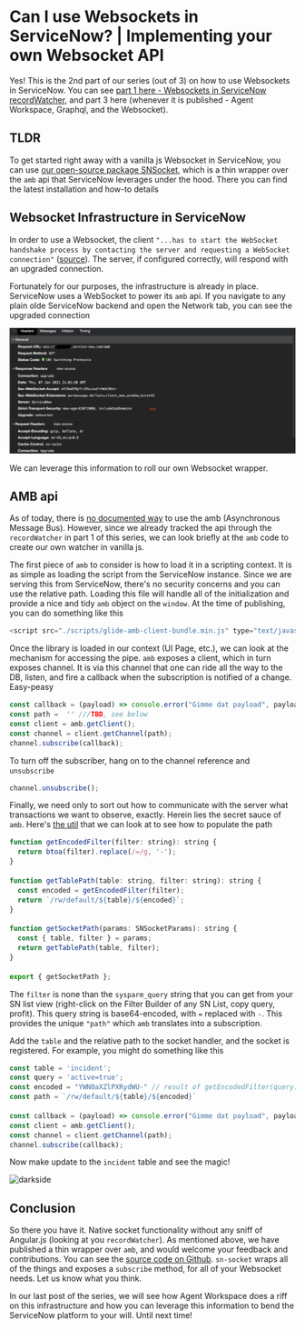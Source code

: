 # Can I use Websockets in ServiceNow?  | Implementing your own Websocket API

Yes! This is the 2nd part of our series (out of 3) on how to use Websockets in ServiceNow. You can see [part 1 here - Websockets in ServiceNow recordWatcher](https://engineering.nuvolo.com/can-you-use-websockets-in-servicenow), and part 3 here (whenever it is published - Agent Workspace, Graphql, and the Websocket). 

## TLDR 

To get started right away with a vanilla js Websocket in ServiceNow, you can use [our open-source package SNSocket](https://github.com/nuvolo/sn-socket), which is a thin wrapper over the `amb` api that ServiceNow leverages under the hood. There you can find the latest installation and how-to details

## Websocket Infrastructure in ServiceNow

In order to use a Websocket, the client `"...has to start the WebSocket handshake process by contacting the server and requesting a WebSocket connection"` ([source](https://developer.mozilla.org/en-US/docs/Web/API/WebSockets_API/Writing_WebSocket_servers#the_websocket_handshake)). The server, if configured correctly, will respond with an upgraded connection. 

Fortunately for our purposes, the infrastructure is already in place. ServiceNow uses a WebSocket to power its `amb` api. If you navigate to any plain olde ServiceNow backend and open the Network tab, you can see the upgraded connection

![Socket Upgrade](images/snSocketNetworkUpgrade.png)

We can leverage this information to roll our own Websocket wrapper.


## AMB api

As of today, there is [no documented way](https://developer.servicenow.com/dev.do#!/search/latest/All/AMB) to use the amb (Asynchronous Message Bus). However, since we already tracked the api through the `recordWatcher` in part 1 of this series, we can look briefly at the `amb` code to create our own watcher in vanilla js.

The first piece of `amb` to consider is how to load it in a scripting context. It is as simple as loading the script from the ServiceNow instance. Since we are serving this from ServiceNow, there's no security concerns and you can use the relative path. Loading this file will handle all of the initialization and provide a nice and tidy `amb` object on the `window`. At the time of publishing, you can do something like this

```js
<script src="./scripts/glide-amb-client-bundle.min.js" type="text/javascript"></script>
```

Once the library is loaded in our context (UI Page, etc.), we can look at the mechanism for accessing the pipe. `amb` exposes a client, which in turn exposes channel. It is via this channel that one can ride all the way to the DB, listen, and fire a callback when the subscription is notified of a change. Easy-peasy

```js
const callback = (payload) => console.error("Gimme dat payload", payload);
const path =  '' ///TBD, see below
const client = amb.getClient();
const channel = client.getChannel(path);
channel.subscribe(callback);
```

To turn off the subscriber, hang on to the channel reference and `unsubscribe`
```js
channel.unsubscribe();
```

Finally, we need only to sort out how to communicate with the server what transactions we want to observe, exactly. Herein lies the secret sauce of `amb`. Here's [the util](https://github.com/nuvolo/sn-socket/blob/master/src/utils.ts) that we can look at to see how to populate the path

```js
function getEncodedFilter(filter: string): string {
  return btoa(filter).replace(/=/g, '-');
}

function getTablePath(table: string, filter: string): string {
  const encoded = getEncodedFilter(filter);
  return `/rw/default/${table}/${encoded}`;
}

function getSocketPath(params: SNSocketParams): string {
  const { table, filter } = params;
  return getTablePath(table, filter);
}

export { getSocketPath };
```

The `filter` is none than the `sysparm_query` string that you can get from your SN list view (right-click on the Filter Builder of any SN List, copy query, profit). This query string is base64-encoded, with `=` replaced with `-`. This provides the unique `"path"` which `amb` translates into a subscription. 

Add the `table` and the relative path to the socket handler, and the socket is registered. For example, you might do something like this

```js
const table = 'incident';
const query = 'active=true';
const encoded = "YWN0aXZlPXRydWU-" // result of getEncodedFilter(query);
const path = `/rw/default/${table}/${encoded}`

const callback = (payload) => console.error("Gimme dat payload", payload);
const client = amb.getClient();
const channel = client.getChannel(path);
channel.subscribe(callback);
```

Now make update to the `incident` table and see the magic!

![darkside](https://media.giphy.com/media/8SxGru3XzElqg/giphy.gif)


## Conclusion

So there you have it. Native socket functionality without any sniff of Angular.js (looking at you `recordWatcher`). As mentioned above, we have published a thin wrapper over `amb`, and would welcome your feedback and contributions. You can see the [source code on Github](https://github.com/nuvolo/sn-socket). `sn-socket` wraps all of the things and exposes a `subscribe` method, for all of your Websocket needs. Let us know what you think.

In our last post of the series, we will see how Agent Workspace does a riff on this infrastructure and how you can leverage this information to bend the ServiceNow platform to your will. Until next time!
